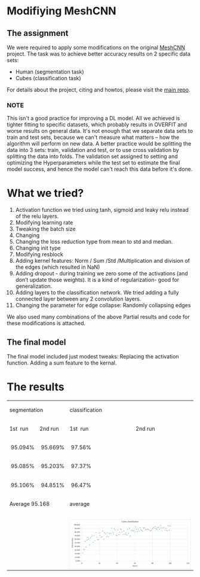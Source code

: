 # Modifiying MeshCNN

## The assignment
We were required to apply some modifications on the original <a href="https://ranahanocka.github.io/MeshCNN/">MeshCNN</a>
 project.
The task was to achieve better accuracy results on 2 specific data sets:
<ul>
<li>Human (segmentation task)</li>
<li>Cubes (classification task)</li>
</ul>
For details about the project, citing and howtos, please visit the  <a href="https://github.com/ranahanocka/MeshCNN/">main repo</a>.

### NOTE
This isn't a good practice for improving a DL model. All we achieved is tighter fitting to specific datasets, which probably results in OVERFIT and worse results on general data.
It's not enough that we separate data sets to train and test sets, because we can't measure what matters – how the algorithm will perform on new data.
A better practice would be splitting the data into 3 sets: train, validation and test, or to use cross validation by splitting the data into folds.
The validation set assigned to setting and optimizing the Hyperparameters while the test set to estimate the final model success, and hence the model can't reach this data before it's done.

# What we tried?
<ol class="c16 lst-kix_wfe3e81sw3y3-0 start" start="1"><li class="c6"><span class="c3">Activation function we tried using tanh, sigmoid and leaky relu instead of the relu layers.</span></li><li class="c6"><span class="c3">Modifying learning rate</span></li><li class="c6"><span class="c3">Tweaking the batch size</span></li><li class="c6"><span class="c3">Changing </span></li><li class="c6"><span class="c3">Changing the loss reduction type from mean to std and median.</span></li><li class="c6"><span class="c3">Changing init type</span></li><li class="c6"><span class="c3">Modifying resblock</span></li><li class="c6"><span class="c3">Adding kernel features: Norm / Sum /Std /Multiplication and division of the edges (which resulted in NaN)</span></li><li class="c6"><span class="c3">Adding dropout - during training we zero some of the activations (and don’t update those weights). It is a kind of regularization- good for generalization. </span></li><li class="c6"><span class="c3">Adding layers to the classification network. We tried adding a fully connected layer between any 2 convolution layers.</span></li><li class="c6"><span class="c3">Changing the parameter for edge collapse: Randomly collapsing edges</span></li></ol>

We also used many combinations of the above
Partial results and code for these modifications is attached.


## The final model
 The final model included just modest tweaks:
Replacing the activation function.
Adding a sum feature to the kernal.

# The results


<table class="c33"><tbody><tr class="c8"><td class="c11" colspan="2" rowspan="1"><p class="c1"><span class="c3">segmentation</span></p></td><td class="c13" colspan="2" rowspan="1"><p class="c1"><span class="c16 c37">classification</span></p></td></tr><tr class="c28"><td class="c14" colspan="1" rowspan="1"><p class="c1"><span class="c16">1</span><span class="c16 c27">st</span><span class="c3">&nbsp; run</span></p></td><td class="c9" colspan="1" rowspan="1"><p class="c1"><span class="c16">2</span><span class="c16 c27">nd</span><span class="c3">&nbsp;run</span></p></td><td class="c19" colspan="1" rowspan="1"><p class="c1"><span class="c16">1</span><span class="c16 c27">st</span><span class="c3">&nbsp; run</span></p></td><td class="c19" colspan="1" rowspan="1"><p class="c1"><span class="c16">2</span><span class="c16 c27">nd</span><span class="c3">&nbsp;run</span></p></td></tr><tr class="c8"><td class="c14" colspan="1" rowspan="1"><p class="c1"><span class="c0">&nbsp;95.094%</span></p></td><td class="c9" colspan="1" rowspan="1"><p class="c1"><span class="c0">&nbsp;95.669%</span></p></td><td class="c19" colspan="1" rowspan="1"><p class="c1"><span class="c0">&nbsp;97.56%</span></p></td><td class="c19" colspan="1" rowspan="1"><p class="c1"><span class="c0">&nbsp;</span></p></td></tr><tr class="c8"><td class="c14" colspan="1" rowspan="1"><p class="c1"><span class="c0">&nbsp;95.085%</span></p></td><td class="c9" colspan="1" rowspan="1"><p class="c1"><span class="c0">&nbsp;95.203%</span></p></td><td class="c19" colspan="1" rowspan="1"><p class="c1"><span class="c0">&nbsp;97.37%</span></p></td><td class="c19" colspan="1" rowspan="1"><p class="c1"><span class="c0">&nbsp;</span></p></td></tr><tr class="c8"><td class="c14" colspan="1" rowspan="1"><p class="c1"><span class="c0">&nbsp;95.106%</span></p></td><td class="c9" colspan="1" rowspan="1"><p class="c1"><span class="c0">&nbsp;94.851%</span></p></td><td class="c19" colspan="1" rowspan="1"><p class="c1"><span class="c0">&nbsp;96.47%</span></p></td><td class="c19" colspan="1" rowspan="1"><p class="c1"><span class="c0">&nbsp;</span></p></td></tr><tr class="c8"><td class="c11" colspan="2" rowspan="1"><p class="c1"><span class="c30">Average</span><span class="c0">&nbsp;95.168</span></p></td><td class="c13" colspan="2" rowspan="1"><p class="c1"><span class="c25">average</span></p></td></tr><tr class="c8"><td class="c11" colspan="2" rowspan="1"><p class="c1 c23"><span class="c25"></span></p></td><td class="c13" colspan="2" rowspan="1"><p class="c1 c23"><span class="c25"><img src='docs/imgs/cubes accuracy.jpeg' align="right" width=325>
</span></p></td></tr></tbody></table>
